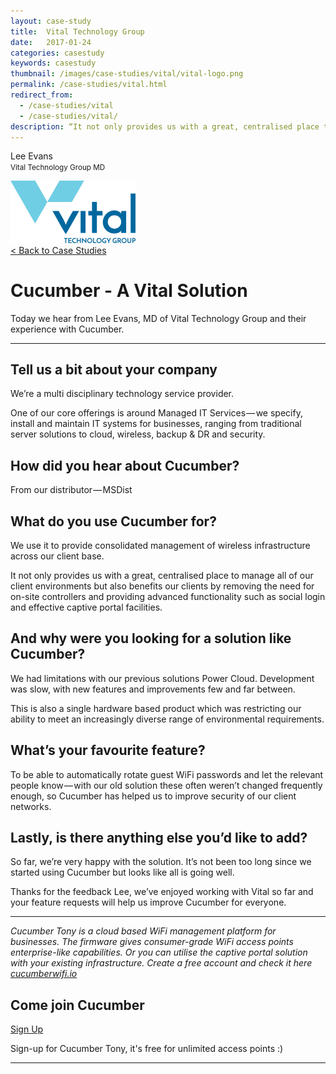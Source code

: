```yaml
---
layout: case-study
title:  Vital Technology Group
date:   2017-01-24
categories: casestudy
keywords: casestudy
thumbnail: /images/case-studies/vital/vital-logo.png
permalink: /case-studies/vital.html
redirect_from:
  - /case-studies/vital
  - /case-studies/vital/
description: “It not only provides us with a great, centralised place to manage all of our client environments but also benefits our clients by removing the need for on-site controllers and providing advanced functionality such as social login and effective captive portal facilities.”
---
```


<div class="mdl-grid">
<div class="case-study-side mdl-cell mdl-cell--3-col mdl-cell--8-col-tablet mdl-cell--4-col-phone mdl-typography--text-center mdl-shadow--1dp">
<!-- <img class="cs-portrait text-center" src="/images/case-studies/x/x.png" width="120px"> -->
<p>Lee Evans<br><small>Vital Technology Group MD</small></p>
<img src="/images/case-studies/vital/vital-logo.png" width="200px">
</div>

<div class="case-study-post mdl-cell mdl-cell--9-col mdl-shadow--1dp">
<a href="/community/showcase/">< Back to Case Studies</a>
<h1>Cucumber - A Vital Solution</h1>
<p>Today we hear from Lee Evans, MD of Vital Technology Group and their experience with Cucumber.</p>

<hr>

<h2>Tell us a bit about your company</h2>

<p>We’re a multi disciplinary technology service provider.</p>
<p>One of our core offerings is around Managed IT Services — we specify, install and maintain IT systems for businesses, ranging from traditional server solutions to cloud, wireless, backup & DR and security.</p>

<h2>How did you hear about Cucumber?</h2>

<p>From our distributor — MSDist</p>

<h2>What do you use Cucumber for?</h2>

<p>We use it to provide consolidated management of wireless infrastructure across our client base.</p>

<p>It not only provides us with a great, centralised place to manage all of our client environments but also benefits our clients by removing the need for on-site controllers and providing advanced functionality such as social login and effective captive portal facilities.</p>

<h2>And why were you looking for a solution like Cucumber?</h2>

<p>We had limitations with our previous solutions Power Cloud. Development was slow, with new features and improvements few and far between.</p>

<p>This is also a single hardware based product which was restricting our ability to meet an increasingly diverse range of environmental requirements.</p>

<h2>What’s your favourite feature?</h2>

<p>To be able to automatically rotate guest WiFi passwords and let the relevant people know — with our old solution these often weren’t changed frequently enough, so Cucumber has helped us to improve security of our client networks.</p>

<h2>Lastly, is there anything else you’d like to add?</h2>

<p>So far, we’re very happy with the solution. It’s not been too long since we started using Cucumber but looks like all is going well.</p>

<p>Thanks for the feedback Lee, we’ve enjoyed working with Vital so far and your feature requests will help us improve Cucumber for everyone.</p>

<hr>

<div class="mdl-typography--text-center">
<p><i>Cucumber Tony is a cloud based WiFi management platform for businesses. The firmware gives consumer-grade WiFi access points enterprise-like capabilities. Or you can utilise the captive portal solution with your existing infrastructure. Create a free account and check it here <a href="https://cucumberwifi.io">cucumberwifi.io</a></i></p>
<div class="text-center">
<h2>Come join Cucumber</h2>
<a href="https://my.ctapp.io/#/create" class="button success dst">Sign Up</a><br>
<p>Sign-up for Cucumber Tony, it's free for unlimited access points :)</p>
</div>
<hr>
</div>
</div>
</div>
